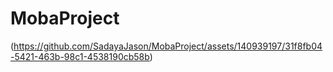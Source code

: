 # MobaProject
(https://github.com/SadayaJason/MobaProject/assets/140939197/31f8fb04-5421-463b-98c1-4538190cb58b)
